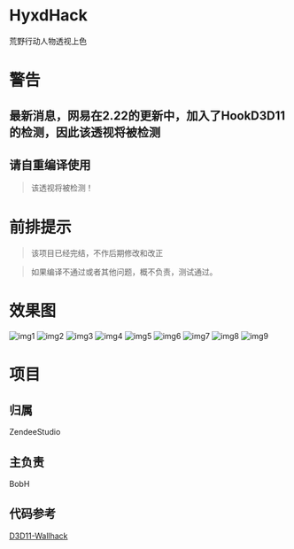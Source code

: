 # HyxdHack
荒野行动人物透视上色
# 警告
## 最新消息，网易在2.22的更新中，加入了HookD3D11的检测，因此该透视将被检测
## 请自重编译使用
>该透视将被检测！
# 前排提示
>该项目已经完结，不作后期修改和改正

>如果编译不通过或者其他问题，概不负责，测试通过。
# 效果图
![img1](https://gitee.com/ZendeeStudio/HyxdHack/raw/master/img/1.PNG)
![img2](https://gitee.com/ZendeeStudio/HyxdHack/raw/master/img/2.PNG)
![img3](https://gitee.com/ZendeeStudio/HyxdHack/raw/master/img/3.PNG)
![img4](https://gitee.com/ZendeeStudio/HyxdHack/raw/master/img/4.png)
![img5](https://gitee.com/ZendeeStudio/HyxdHack/raw/master/img/5.png)
![img6](https://gitee.com/ZendeeStudio/HyxdHack/raw/master/img/6.png)
![img7](https://gitee.com/ZendeeStudio/HyxdHack/raw/master/img/7.png)
![img8](https://gitee.com/ZendeeStudio/HyxdHack/raw/master/img/8.png)
![img9](https://gitee.com/ZendeeStudio/HyxdHack/raw/master/img/9.png)
# 项目
## 归属
ZendeeStudio
## 主负责
BobH
## 代码参考
[D3D11-Wallhack](https://github.com/DrNseven/D3D11-Wallhack)